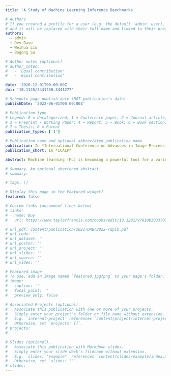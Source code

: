 ```yaml
---
title: 'A Study of Machine Learning Inference Benchmarks'

# Authors
# If you created a profile for a user (e.g. the default `admin` user), write the username (folder name) here
# and it will be replaced with their full name and linked to their profile.
authors:
  - admin
  - Dev Dave
  - Weihua Liu
  - Bogong Su

# Author notes (optional)
# author_notes:
#   - 'Equal contribution'
#   - 'Equal contribution'

date: '2020-12-01T00:00:00Z'
doi: '10.1145/3441250.3441277'

# Schedule page publish date (NOT publication's date).
publishDate: '2022-06-01T00:00:00Z'

# Publication type.
# Legend: 0 = Uncategorized; 1 = Conference paper; 2 = Journal article;
# 3 = Preprint / Working Paper; 4 = Report; 5 = Book; 6 = Book section;
# 7 = Thesis; 8 = Patent
publication_types: ['1']

# Publication name and optional abbreviated publication name.
publication: In *International Conference on Advances in Image Processing*
publication_short: In *ICAIP*

abstract: Machine learning (ML) is becoming a powerful tool for a variety of applications where artificial intelligence solutions are required. A ML benchmark is a standard suite to measure, evaluate and compare the performance and efficiency of ML systems. This study analyzes the benchmark results from two famous benchmarks MLMark and MLPerf to provide a basis of comparison between both benchmarks as well as to provide recommendations on computer architectures to utilize for ML inferencing. Lastly, special emphasis is placed on the performance of edge AI devices.

# Summary. An optional shortened abstract.
# summary:

# tags: []

# Display this page in the Featured widget?
featured: false

# Custom links (uncomment lines below)
# links:
# - name: Buy
#   url: https://www.taylorfrancis.com/books/edit/10.1201/9781003033707/massive-graph-analytics-david-bader

# url_pdf: content/publication/2021-DRB/2022-rdplb.pdf
# url_code: ''
# url_dataset: ''
# url_poster: ''
# url_project: ''
# url_slides: ''
# url_source: ''
# url_video: ''

# Featured image
# To use, add an image named `featured.jpg/png` to your page's folder.
# image:
#   caption: ''
#   focal_point: ''
#   preview_only: false

# Associated Projects (optional).
#   Associate this publication with one or more of your projects.
#   Simply enter your project's folder or file name without extension.
#   E.g. `internal-project` references `content/project/internal-project/index.md`.
#   Otherwise, set `projects: []`.
# projects:
#   -

# Slides (optional).
#   Associate this publication with Markdown slides.
#   Simply enter your slide deck's filename without extension.
#   E.g. `slides: "example"` references `content/slides/example/index.md`.
#   Otherwise, set `slides: ""`.
# slides:
---
```


<!-- {{% callout note %}}
Click the _Cite_ button above to demo the feature to enable visitors to import publication metadata into their reference management software.
{{% /callout %}}

{{% callout note %}}
Create your slides in Markdown - click the _Slides_ button to check out the example.
{{% /callout %}}

Supplementary notes can be added here, including [code, math, and images](https://wowchemy.com/docs/writing-markdown-latex/). -->
